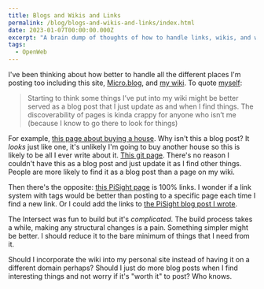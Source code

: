 ```yaml
---
title: Blogs and Wikis and Links
permalink: /blog/blogs-and-wikis-and-links/index.html
date: 2023-01-07T00:00:00.000Z
excerpt: "A brain dump of thoughts of how to handle links, wikis, and websites"
tags:
  - OpenWeb
---
```


I've been thinking about how better to handle all the different places I'm posting too including this site,  [Micro.blog](https://micro.blog/rknightuk), and [my wiki](https://intersect.rknight.me/).  To quote [myself](https://toot.rknight.me/2023/01/07/starting-to-think.html):

> Starting to think some things I’ve put into my wiki might be better served as a blog post that I just update as and when I find things. The discoverability of pages is kinda crappy for anyone who isn’t me (because I know to go there to look for things)

For example, [this page about buying a house](https://intersect.rknight.me/buying-a-house/). Why isn't this a blog post? It _looks_ just like one, it's unlikely I'm going to buy another house so this is likely to be all I ever write about it. [This git page](https://intersect.rknight.me/cli/git/). There's no reason I couldn't have this as a blog post and just update it as I find other things. People are more likely to find it as a blog post than a page on my wiki.

Then there's the opposite: [this PiSight page](https://intersect.rknight.me/hardware/raspberry-pi/pisight/) is 100% links. I wonder if a link system with tags would be better than posting to a specific page each time I find a new link. Or I could add the links to [the PiSight blog post I wrote](https://rknight.me/building-a-pisight/).

The Intersect was fun to build but it's _complicated_. The build process takes a while, making any structural changes is a pain. Something simpler might be better. I should reduce it to the bare minimum of things that I need from it.

Should I incorporate the wiki into my personal site instead of having it on a different domain perhaps? Should I just do more blog posts when I find interesting things and not worry if it's "worth it" to post? Who knows.
